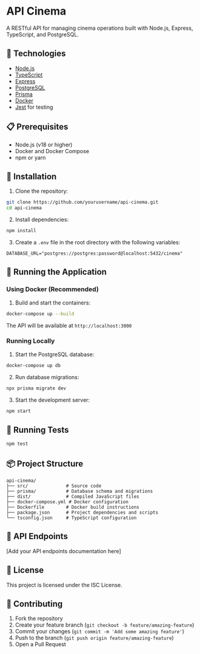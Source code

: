 # API Cinema

A RESTful API for managing cinema operations built with Node.js, Express, TypeScript, and PostgreSQL.

## 🚀 Technologies

- [Node.js](https://nodejs.org/)
- [TypeScript](https://www.typescriptlang.org/)
- [Express](https://expressjs.com/)
- [PostgreSQL](https://www.postgresql.org/)
- [Prisma](https://www.prisma.io/)
- [Docker](https://www.docker.com/)
- [Jest](https://jestjs.io/) for testing

## 📋 Prerequisites

- Node.js (v18 or higher)
- Docker and Docker Compose
- npm or yarn

## 🔧 Installation

1. Clone the repository:

```bash
git clone https://github.com/yourusername/api-cinema.git
cd api-cinema
```

2. Install dependencies:

```bash
npm install
```

3. Create a `.env` file in the root directory with the following variables:

```env
DATABASE_URL="postgres://postgres:password@localhost:5432/cinema"
```

## 🚀 Running the Application

### Using Docker (Recommended)

1. Build and start the containers:

```bash
docker-compose up --build
```

The API will be available at `http://localhost:3000`

### Running Locally

1. Start the PostgreSQL database:

```bash
docker-compose up db
```

2. Run database migrations:

```bash
npx prisma migrate dev
```

3. Start the development server:

```bash
npm start
```

## 🧪 Running Tests

```bash
npm test
```

## 📦 Project Structure

```
api-cinema/
├── src/              # Source code
├── prisma/           # Database schema and migrations
├── dist/             # Compiled JavaScript files
├── docker-compose.yml # Docker configuration
├── Dockerfile        # Docker build instructions
├── package.json      # Project dependencies and scripts
└── tsconfig.json     # TypeScript configuration
```

## 🔄 API Endpoints

[Add your API endpoints documentation here]

## 📝 License

This project is licensed under the ISC License.

## 👥 Contributing

1. Fork the repository
2. Create your feature branch (`git checkout -b feature/amazing-feature`)
3. Commit your changes (`git commit -m 'Add some amazing feature'`)
4. Push to the branch (`git push origin feature/amazing-feature`)
5. Open a Pull Request
